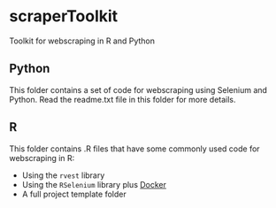 # scraperToolkit
Toolkit for webscraping in R and Python

## Python
This folder contains a set of code for webscraping using Selenium and Python. Read the readme.txt file in this folder for more details.

## R
This folder contains .R files that have some commonly used code for webscraping in R:
- Using the `rvest` library
- Using the `RSelenium` library plus [Docker](https://www.docker.com/)
- A full project template folder

